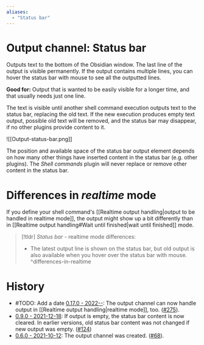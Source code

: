 ```yaml
---
aliases:
  - "Status bar"
---
```

# Output channel: Status bar
Outputs text to the bottom of the Obsidian window. The last line of the output is visible permanently. If the output contains multiple lines, you can hover the status bar with mouse to see all the outputted lines.
 
**Good for:** Output that is wanted to be easily visible for a longer time, and that usually needs just one line.
 
The text is visible until another shell command execution outputs text to the status bar, replacing the old text. If the new execution produces empty text output, possible old text will be removed, and the status bar may disappear, if no other plugins provide content to it.
 
![[Output-status-bar.png]]
 
The position and available space of the status bar output element depends on how many other things have inserted content in the status bar (e.g. other plugins). The *Shell commands* plugin will never replace or remove other content in the status bar.

# Differences in *realtime* mode  
  
If you define your shell command's [[Realtime output handling|output to be handled in realtime mode]], the output might show up a bit differently than in [[Realtime output handling#Wait until finished|wait until finished]] mode.  
  
> [!tldr] _Status bar_ - realtime mode differences:
> - The latest output line is shown on the status bar, but old output is also available when you hover over the status bar with mouse.
> ^differences-in-realtime

# History
- #TODO: Add a date [0.17.0 - 2022--](https://github.com/Taitava/obsidian-shellcommands/blob/main/CHANGELOG.md#00---2022--): The output channel can now handle output in [[Realtime output handling|realtime mode]], too. ([#275](https://github.com/Taitava/obsidian-shellcommands/issues/275)).
- [0.9.0 - 2021-12-18](https://github.com/Taitava/obsidian-shellcommands/blob/main/CHANGELOG.md#090---2021-12-18): If output is empty, the status bar content is now cleared. In earlier versions, old status bar content was not changed if new output was empty. ([#124](https://github.com/Taitava/obsidian-shellcommands/issues/124))
- [0.6.0 - 2021-10-12](https://github.com/Taitava/obsidian-shellcommands/blob/main/CHANGELOG.md#060---2021-10-12): The output channel was created. ([#68](https://github.com/Taitava/obsidian-shellcommands/issues/68)).